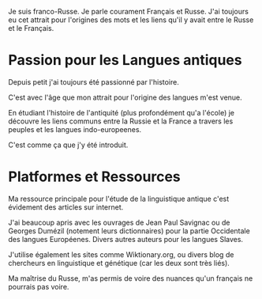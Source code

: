 Je suis franco-Russe. Je parle courament Français et Russe. J'ai toujours eu cet attrait pour l'origines des mots et les liens qu'il y avait entre le Russe et le Français.

# Passion pour les Langues antiques

Depuis petit j'ai toujours été passionné par l'histoire.

C'est avec l'âge que mon attrait pour l'origine des langues m'est venue.

En étudiant l'histoire de l'antiquité (plus profondément qu'a l'école) je découvre les liens communs entre la Russie et la France a travers les peuples et les langues indo-europeenes.

C'est comme ça que j'y été introduit.

# Platformes et Ressources

Ma ressource principale pour l'étude de la linguistique antique c'est évidement des articles sur internet.

J'ai beaucoup apris avec les ouvrages de Jean Paul Savignac ou de Georges Dumézil (notement leurs dictionnaires) pour la partie Occidentale des langues Européenes. Divers autres auteurs pour les langues Slaves.

J'utilise également les sites comme Wiktionary.org, ou divers blog de chercheurs en linguistique et génétique (car les deux sont très liés).


Ma maîtrise du Russe, m'as permis de voire des nuances qu'un français ne pourrais pas voire.

